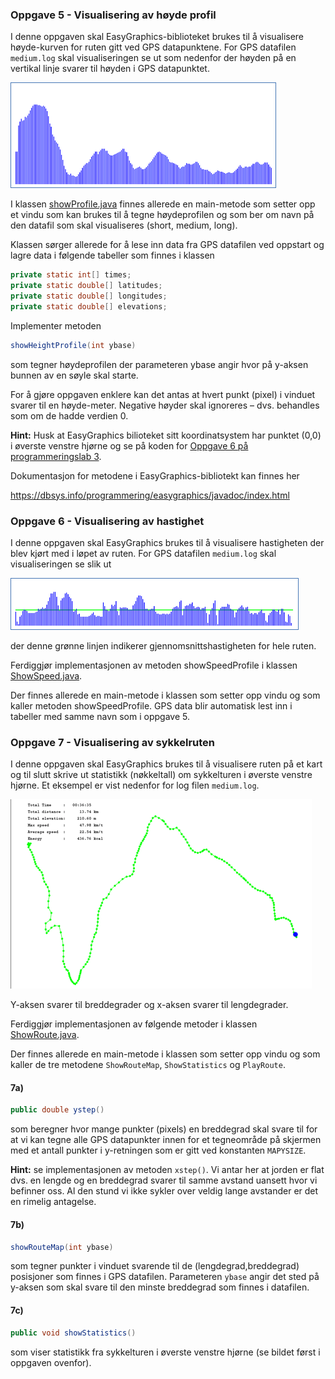 ### Oppgave 5 - Visualisering av høyde profil

I denne oppgaven skal EasyGraphics-biblioteket brukes til å visualisere høyde-kurven for ruten gitt ved GPS datapunktene. For GPS datafilen `medium.log` skal visualiseringen se ut som nedenfor der høyden på en vertikal linje svarer til høyden i GPS datapunktet.

![](assets/markdown-img-paste-20180909115303289.png)

I klassen [showProfile.java](https://github.com/dat100hib/dat100-prosjekt/blob/master/src/no/hvl/dat100/prosjekt/ShowProfile.java) finnes allerede en main-metode som setter opp et vindu som kan brukes til å tegne høydeprofilen og som ber om navn på den datafil som skal visualiseres (short, medium, long).

Klassen sørger allerede for å lese inn data fra GPS datafilen ved oppstart og lagre data i følgende tabeller som finnes i klassen

```java
private static int[] times;
private static double[] latitudes;
private static double[] longitudes;
private static double[] elevations;
```

Implementer metoden

```java
showHeightProfile(int ybase)
```

som tegner høydeprofilen der parameteren ybase angir hvor på y-aksen bunnen av en søyle skal starte.

For å gjøre oppgaven enklere kan det antas at hvert punkt (pixel) i vinduet svarer til en høyde-meter. Negative høyder skal ignoreres – dvs. behandles som om de hadde verdien 0.

**Hint:** Husk at EasyGraphics bilioteket sitt koordinatsystem har punktet (0,0) i øverste venstre hjørne og se på koden for [Oppgave 6 på programmeringslab 3](https://github.com/dat100hib/H2017/blob/master/programmering/jplab3/JP3.md#oppgave-6-søylediagram).

Dokumentasjon for metodene i EasyGraphics-bibliotekt kan finnes her

https://dbsys.info/programmering/easygraphics/javadoc/index.html

### Oppgave 6 - Visualisering av hastighet

I denne oppgaven skal EasyGraphics brukes til å visualisere hastigheten der blev kjørt med i løpet av ruten. For GPS datafilen `medium.log` skal visualiseringen se slik ut

![](assets/markdown-img-paste-20180909120055723.png)

der denne grønne linjen indikerer gjennomsnittshastigheten for hele ruten.

Ferdiggjør implementasjonen av metoden showSpeedProfile i klassen [ShowSpeed.java](https://github.com/dat100hib/dat100-prosjekt/blob/master/src/no/hvl/dat100/prosjekt/ShowSpeed.java).

Der finnes allerede en main-metode i klassen som setter opp vindu og som kaller metoden showSpeedProfile. GPS data blir automatisk lest inn i tabeller med samme navn som i oppgave 5.

### Oppgave 7 - Visualisering av sykkelruten

I denne oppgaven skal EasyGraphics brukes til å visualisere ruten på et kart og til slutt skrive ut statistikk (nøkkeltall) om sykkelturen i øverste venstre hjørne. Et eksempel er vist nedenfor for log filen `medium.log`.

![](assets/markdown-img-paste-20180909120229747.png)

Y-aksen svarer til breddegrader og x-aksen svarer til lengdegrader.

Ferdiggjør implementasjonen av følgende metoder i klassen [ShowRoute.java](https://github.com/dat100hib/dat100-prosjekt/blob/master/src/no/hvl/dat100/prosjekt/ShowRoute.java).

Der finnes allerede en main-metode i klassen som setter opp vindu og som kaller de tre metodene `ShowRouteMap`, `ShowStatistics` og `PlayRoute`.

#### 7a)

```java
public double ystep()
```

som beregner hvor mange punkter (pixels) en breddegrad skal svare til for at vi kan tegne alle GPS datapunkter innen for et tegneområde på skjermen med et antall punkter i y-retningen som er gitt ved konstanten `MAPYSIZE`.

**Hint:** se implementasjonen av metoden `xstep()`. Vi antar her at jorden er flat dvs. en lengde og en breddegrad svarer til samme avstand uansett hvor vi befinner oss. Al den stund vi ikke sykler over veldig lange avstander er det en rimelig antagelse.

#### 7b)

```java
showRouteMap(int ybase)
```

som tegner punkter i vinduet svarende til de (lengdegrad,breddegrad) posisjoner som finnes i GPS datafilen. Parameteren `ybase` angir det sted på y-aksen som skal svare til den minste breddegrad som finnes i datafilen.

#### 7c)

```java
public void showStatistics()
```

som viser statistikk fra sykkelturen i øverste venstre hjørne (se bildet først i oppgaven ovenfor).
